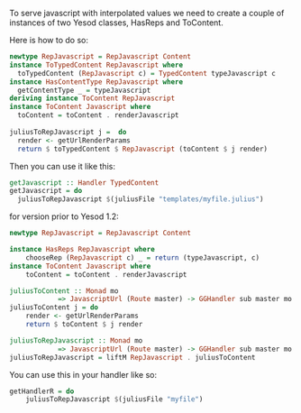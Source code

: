 To serve javascript with interpolated values we need to create a couple of instances of two Yesod classes, HasReps and ToContent.


Here is how to do so:

```haskell
newtype RepJavascript = RepJavascript Content                                   
instance ToTypedContent RepJavascript where                                     
  toTypedContent (RepJavascript c) = TypedContent typeJavascript c              
instance HasContentType RepJavascript where                                     
  getContentType _ = typeJavascript                                             
deriving instance ToContent RepJavascript                                       
instance ToContent Javascript where                                             
  toContent = toContent . renderJavascript                                      
                                                                                
juliusToRepJavascript j =  do                                                   
  render <- getUrlRenderParams                                                  
  return $ toTypedContent $ RepJavascript (toContent $ j render)                
```

Then you can use it like this:

```haskell                                                                                
getJavascript :: Handler TypedContent                      
getJavascript = do                                            
  juliusToRepJavascript $(juliusFile "templates/myfile.julius")
```

for version prior to Yesod 1.2:

```haskell
newtype RepJavascript = RepJavascript Content

instance HasReps RepJavascript where
    chooseRep (RepJavascript c) _ = return (typeJavascript, c)
instance ToContent Javascript where
    toContent = toContent . renderJavascript

juliusToContent :: Monad mo
            => JavascriptUrl (Route master) -> GGHandler sub master mo Content
juliusToContent j = do
    render <- getUrlRenderParams
    return $ toContent $ j render

juliusToRepJavascript :: Monad mo
            => JavascriptUrl (Route master) -> GGHandler sub master mo RepJavascript
juliusToRepJavascript = liftM RepJavascript . juliusToContent
```

You can use this in your handler like so:
    
```haskell
getHandlerR = do
    juliusToRepJavascript $(juliusFile "myfile")
```